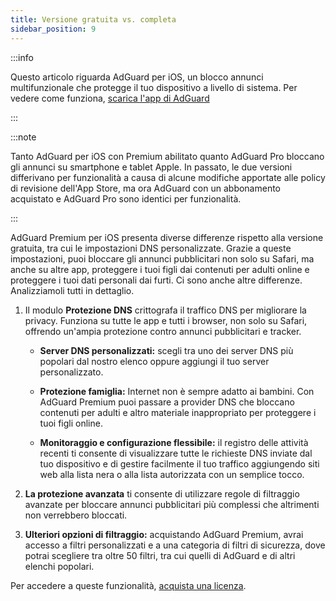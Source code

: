 ```yaml
---
title: Versione gratuita vs. completa
sidebar_position: 9
---
```


:::info

Questo articolo riguarda AdGuard per iOS, un blocco annunci multifunzionale che protegge il tuo dispositivo a livello di sistema. Per vedere come funziona, [scarica l'app di AdGuard](https://agrd.io/download-kb-adblock)

:::

:::note

Tanto AdGuard per iOS con Premium abilitato quanto AdGuard Pro bloccano gli annunci su smartphone e tablet Apple. In passato, le due versioni differivano per funzionalità a causa di alcune modifiche apportate alle policy di revisione dell'App Store, ma ora AdGuard con un abbonamento acquistato e AdGuard Pro sono identici per funzionalità.

:::

AdGuard Premium per iOS presenta diverse differenze rispetto alla versione gratuita, tra cui le impostazioni DNS personalizzate. Grazie a queste impostazioni, puoi bloccare gli annunci pubblicitari non solo su Safari, ma anche su altre app, proteggere i tuoi figli dai contenuti per adulti online e proteggere i tuoi dati personali dai furti. Ci sono anche altre differenze. Analizziamoli tutti in dettaglio.

1. Il modulo **Protezione DNS** crittografa il traffico DNS per migliorare la privacy. Funziona su tutte le app e tutti i browser, non solo su Safari, offrendo un'ampia protezione contro annunci pubblicitari e tracker.

    - **Server DNS personalizzati:** scegli tra uno dei server DNS più popolari dal nostro elenco oppure aggiungi il tuo server personalizzato.

    - **Protezione famiglia:** Internet non è sempre adatto ai bambini. Con AdGuard Premium puoi passare a provider DNS che bloccano contenuti per adulti e altro materiale inappropriato per proteggere i tuoi figli online.

    - **Monitoraggio e configurazione flessibile:** il registro delle attività recenti ti consente di visualizzare tutte le richieste DNS inviate dal tuo dispositivo e di gestire facilmente il tuo traffico aggiungendo siti web alla lista nera o alla lista autorizzata con un semplice tocco.

2. **La protezione avanzata** ti consente di utilizzare regole di filtraggio avanzate per bloccare annunci pubblicitari più complessi che altrimenti non verrebbero bloccati.

3. **Ulteriori opzioni di filtraggio:** acquistando AdGuard Premium, avrai accesso a filtri personalizzati e a una categoria di filtri di sicurezza, dove potrai scegliere tra oltre 50 filtri, tra cui quelli di AdGuard e di altri elenchi popolari.

Per accedere a queste funzionalità, [acquista una licenza](https://adguard.com/license.html).
